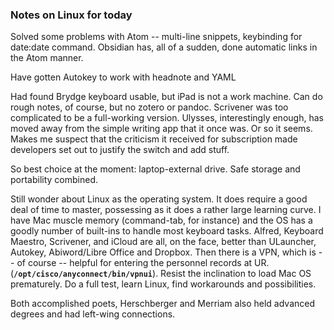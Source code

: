 ### Notes on Linux for today 

Solved some problems with Atom -- multi-line snippets, keybinding for date:date command. Obsidian has, all of a sudden, done automatic links in the Atom manner.

Have gotten Autokey to work with headnote and YAML

Had found Brydge keyboard usable, but iPad is not a work machine. Can do rough notes, of course, but no zotero or pandoc. Scrivener was too complicated to be a full-working version. Ulysses, interestingly enough, has moved away from the simple writing app that it once was. Or so it seems. Makes me suspect that the criticism it received for subscription made developers set out to justify the switch and add stuff.

So best choice at the moment: laptop-external drive. Safe storage and portability combined.

Still wonder about Linux as the operating system. It does require a good deal of time to master, possessing as it does a rather large learning curve. I have Mac muscle memory (command-tab, for instance) and the OS has a goodly number of built-ins to handle most keyboard tasks. Alfred, Keyboard Maestro, Scrivener, and iCloud are all, on the face, better than ULauncher, Autokey, Abiword/Libre Office and Dropbox. Then there is a VPN, which is -- of course -- helpful for entering the personnel records at UR. (**`/opt/cisco/anyconnect/bin/vpnui`**). Resist the inclination to load Mac OS prematurely. Do a full test, learn Linux, find workarounds and possibilities.


Both accomplished poets, Herschberger and Merriam also held advanced degrees and had left-wing connections. 

